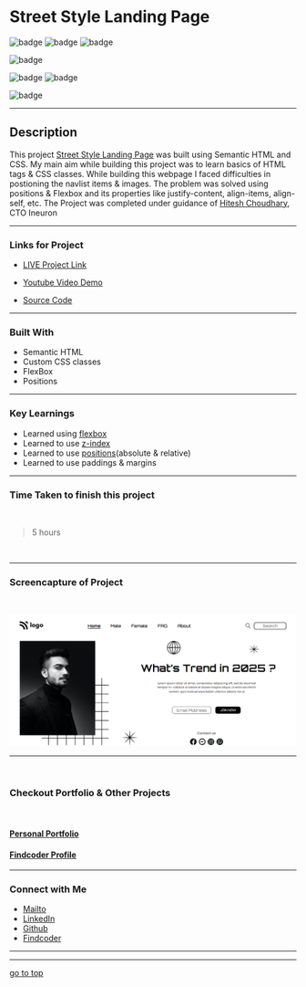 # Street Style Landing Page


![badge](https://img.shields.io/badge/HTML%20-CSS-green)
![badge](https://img.shields.io/badge/Street%20Style%20-Landing%20Page-orange)
![badge](https://img.shields.io/badge/Ineuron%20-LCO-blue)

![badge](https://img.shields.io/badge/Full%20Stack%20JavaScript%20-Hitesh%20Choudhary-blue)

![badge](https://img.shields.io/badge/display:flex%20-Positions-lightgreen)
![badge](https://img.shields.io/badge/z%20index%20-buttons-lightgreen)

![badge](https://img.shields.io/badge/Shubham%20Singh%20-grey)

***
## Description

This project [Street Style Landing Page]() was built using Semantic HTML and CSS. My main aim while building this project was to learn basics of HTML tags & CSS classes. While building this webpage I faced difficulties in postioning the navlist items & images. The problem was solved using positions & Flexbox and its properties like justify-content, align-items, align-self, etc. The Project was completed under guidance of [Hitesh Choudhary](https://github.com/hiteshchoudhary), CTO Ineuron

***

### Links for Project

* [LIVE Project Link]()

* [Youtube Video Demo]()

* [Source Code]()

***
### Built With 

* Semantic HTML
* Custom CSS classes
* FlexBox
* Positions

***

### Key Learnings

* Learned using [flexbox](https://developer.mozilla.org/en-US/docs/Web/CSS/flex)
* Learned to use [z-index](https://developer.mozilla.org/en-US/docs/Web/CSS/z-index)
* Learned to use [positions](https://developer.mozilla.org/en-US/docs/Web/CSS/position)(absolute & relative)
* Learned to use paddings & margins

***

### Time Taken to finish this project
<br>

>5 hours

<br>

***

### Screencapture of Project

<br>

![screenshot](./captures/screenshot.png)

***
<br>

### Checkout Portfolio & Other Projects
<br>

#### [Personal Portfolio]()


#### [Findcoder Profile]()
***

### Connect with Me
* [Mailto](mailto:shubhambhoj3@gmail.com)
* [LinkedIn]()
* [Github]()
* [Findcoder]()
***
***
[go to top](#street-style-landing-page)